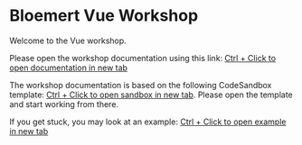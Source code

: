 # Bloemert Vue Workshop

Welcome to the Vue workshop.

Please open the workshop documentation using this link: [Ctrl + Click to open documentation in new tab](https://n9713.csb.app/)

The workshop documentation is based on the following CodeSandbox template: [Ctrl + Click to open sandbox in new tab](https://codesandbox.io/s/github/mrwatts/Vue-Workshop-Start).
Please open the template and start working from there.

If you get stuck, you may look at an example: [Ctrl + Click to open example in new tab](https://codesandbox.io/s/github/mrwatts/Vue-Workshop-Example)

